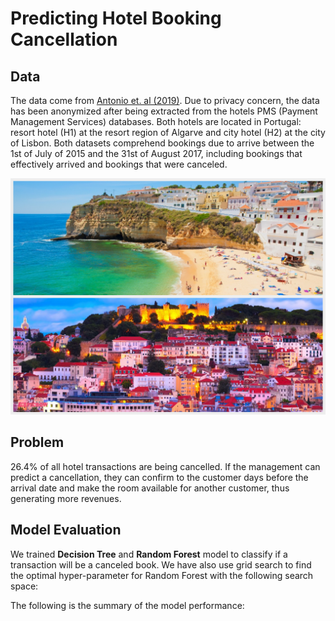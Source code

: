 # Predicting Hotel Booking Cancellation

## Data

The data come from [Antonio et. al (2019)](https://www.sciencedirect.com/science/article/pii/S2352340918315191). Due to privacy concern, the data has been anonymized after being extracted from the hotels PMS (Payment Management Services) databases. Both hotels are located in Portugal: resort hotel (H1) at the resort region of Algarve and city hotel (H2) at the city of Lisbon. Both datasets comprehend bookings due to arrive between the 1st of July of 2015 and the 31st of August 2017, including bookings that effectively arrived and bookings that were canceled.

![](asset/hotel_grid.png)


## Problem

26.4% of all hotel transactions are being cancelled. If the management can predict a cancellation, they can confirm to the customer days before the arrival date and make the room available for another customer, thus generating more revenues.

## Model Evaluation

We trained **Decision Tree** and **Random Forest** model to classify if a transaction will be a canceled book. We have also use grid search to find the optimal hyper-parameter for Random Forest with the following search space:



The following is the summary of the model performance:

